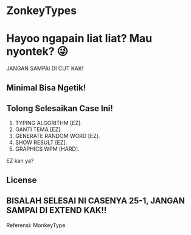 # ZonkeyTypes

# Hayoo ngapain liat liat? Mau nyontek? 😜
JANGAN SAMPAI DI CUT KAK!

## Minimal Bisa Ngetik!

## Tolong Selesaikan Case Ini!

1. TYPING ALGORITHM [EZ].
2. GANTI TEMA [EZ]  
3. GENERATE RANDOM WORD [EZ].  
4. SHOW RESULT [EZ].
5. GRAPHICS WPM [HARD].

EZ kan ya?

## License
BISALAH SELESAI NI CASENYA 25-1, JANGAN SAMPAI DI EXTEND KAK!!
---

Referensi: MonkeyType
